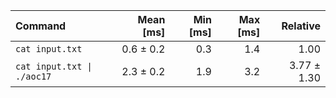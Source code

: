 | Command | Mean [ms] | Min [ms] | Max [ms] | Relative |
|:---|---:|---:|---:|---:|
| `cat input.txt` | 0.6 ± 0.2 | 0.3 | 1.4 | 1.00 |
| `cat input.txt \| ./aoc17` | 2.3 ± 0.2 | 1.9 | 3.2 | 3.77 ± 1.30 |
